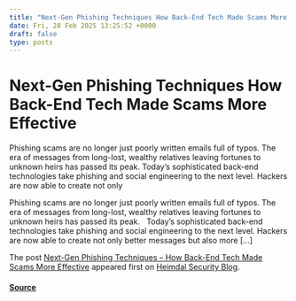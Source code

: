 ```yaml
---
title: "Next-Gen Phishing Techniques How Back-End Tech Made Scams More Effective"
date: Fri, 28 Feb 2025 13:25:52 +0000
draft: false
type: posts
---
```

# Next-Gen Phishing Techniques How Back-End Tech Made Scams More Effective





Phishing scams are no longer just poorly written emails full of typos. The era of messages from long-lost, wealthy relatives leaving fortunes to unknown heirs has passed its peak. Today’s sophisticated back-end technologies take phishing and social engineering to the next level. Hackers are now able to create not only

Phishing scams are no longer just poorly written emails full of typos. The era of messages from long-lost, wealthy relatives leaving fortunes to unknown heirs has passed its peak.   Today’s sophisticated back-end technologies take phishing and social engineering to the next level. Hackers are now able to create not only better messages but also more \[…\]

The post [Next-Gen Phishing Techniques – How Back-End Tech Made Scams More Effective](https://heimdalsecurity.com/blog/next-gen-phishing-techniques/) appeared first on [Heimdal Security Blog](https://heimdalsecurity.com/blog).

#### [Source](https://heimdalsecurity.com/blog/next-gen-phishing-techniques/)

